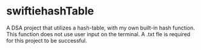 # swiftiehashTable
A DSA project that utilizes a hash-table, with my own built-in hash function. This function does not use user input on the terminal. A .txt fle is required for this project to be successful. 
